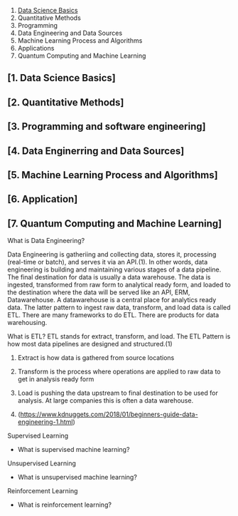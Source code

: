 1. [Data Science Basics](#data-science-basics)
2. Quantitative Methods 
3. Programming
4. Data Engineering and Data Sources
5. Machine Learning Process and Algorithms
6. Applications
7. Quantum Computing and Machine Learning

<a name="data-science-basics"><a/>
## [1. Data Science Basics] 
## [2. Quantitative Methods]
## [3. Programming and software engineering]
## [4. Data Enginerring and Data Sources] 
## [5. Machine Learning Process and Algorithms]
## [6. Application]
## [7. Quantum Computing and Machine Learning] 


What is Data Engineering? 

Data Engineering is gatheriing and collecting data, stores it, processing (real-time or batch), and serves it via an API.(1). In other words, data engineering is building and maintaining various stages of a data pipeline. The final destination for data is usually a data warehouse. The data is ingested, transformed from raw form to analytical ready form, and loaded to the destination where the data will be served like an API, ERM, Datawarehouse. A datawarehouse is a central place for analytics ready data. The latter pattern to ingest raw data, transform, and load data is called ETL. There are many frameworks to do ETL. There are products for data warehousing. 

What is ETL? 
ETL stands for extract, transform, and load. The ETL Pattern is how most data pipelines are designed and structured.(1) 
1. Extract is how data is gathered from source locations
2. Transform is the process where operations are applied to raw data to get in analysis ready form
3. Load is pushing the data upstream to final destination to be used for analysis. At large companies this is often a data warehouse. 


1. (https://www.kdnuggets.com/2018/01/beginners-guide-data-engineering-1.html)

Supervised Learning 
- What is supervised machine learning? 

Unsupervised Learning 
- What is unsupervised machine learning? 

Reinforcement Learning
- What is reinforcement learning? 
